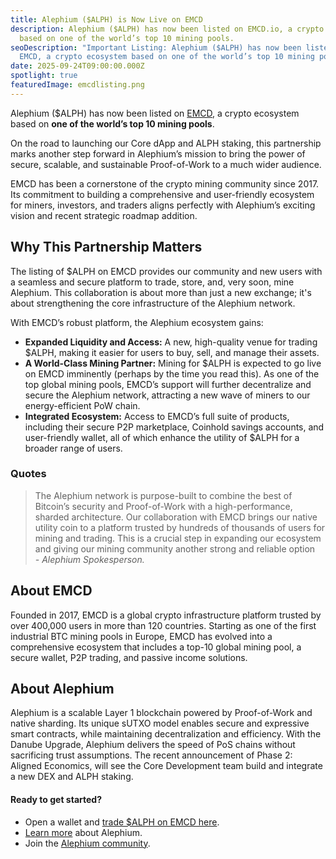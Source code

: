 ```yaml
---
title: Alephium ($ALPH) is Now Live on EMCD
description: Alephium ($ALPH) has now been listed on EMCD.io, a crypto ecosystem
  based on one of the world’s top 10 mining pools.
seoDescription: "Important Listing: Alephium ($ALPH) has now been listed on
  EMCD, a crypto ecosystem based on one of the world’s top 10 mining pools. "
date: 2025-09-24T09:00:00.000Z
spotlight: true
featuredImage: emcdlisting.png
---
```

Alephium ($ALPH) has now been listed on [EMCD](http://www.emcd.io), a crypto ecosystem based on **one of the world’s top 10 mining pools**.

On the road to launching our Core dApp and ALPH staking, this partnership marks another step forward in Alephium’s mission to bring the power of secure, scalable, and sustainable Proof-of-Work to a much wider audience.

EMCD has been a cornerstone of the crypto mining community since 2017. Its commitment to building a comprehensive and user-friendly ecosystem for miners, investors, and traders aligns perfectly with Alephium’s exciting vision and recent strategic roadmap addition.

## Why This Partnership Matters

The listing of $ALPH on EMCD provides our community and new users with a seamless and secure platform to trade, store, and, very soon, mine Alephium. This collaboration is about more than just a new exchange; it's about strengthening the core infrastructure of the Alephium network.

With EMCD’s robust platform, the Alephium ecosystem gains:

* **Expanded Liquidity and Access:** A new, high-quality venue for trading $ALPH, making it easier for users to buy, sell, and manage their assets.
* **A World-Class Mining Partner:** Mining for $ALPH is expected to go live on EMCD imminently (perhaps by the time you read this). As one of the top global mining pools, EMCD’s support will further decentralize and secure the Alephium network, attracting a new wave of miners to our energy-efficient PoW chain.
* **Integrated Ecosystem:** Access to EMCD’s full suite of products, including their secure P2P marketplace, Coinhold savings accounts, and user-friendly wallet, all of which enhance the utility of $ALPH for a broader range of users.

### Quotes

> The Alephium network is purpose-built to combine the best of Bitcoin’s security and Proof-of-Work with a high-performance, sharded architecture. Our collaboration with EMCD brings our native utility coin to a platform trusted by hundreds of thousands of users for mining and trading. This is a crucial step in expanding our ecosystem and giving our mining community another strong and reliable option\
> *\- Alephium Spokesperson.*

## About EMCD

Founded in 2017, EMCD is a global crypto infrastructure platform trusted by over 400,000 users in more than 120 countries. Starting as one of the first industrial BTC mining pools in Europe, EMCD has evolved into a comprehensive ecosystem that includes a top-10 global mining pool, a secure wallet, P2P trading, and passive income solutions.

## About Alephium

Alephium is a scalable Layer 1 blockchain powered by Proof-of-Work and native sharding. Its unique sUTXO model enables secure and expressive smart contracts, while maintaining decentralization and efficiency. With the Danube Upgrade, Alephium delivers the speed of PoS chains without sacrificing trust assumptions. The recent announcement of Phase 2: Aligned Economics, will see the Core Development team build and integrate a new DEX and ALPH staking. 

#### Ready to get started?

* Open a wallet and [trade $ALPH on EMCD here](https://emcd.onelink.me/FCtc/alph).
* [Learn more](/) about Alephium.
* Join the [Alephium community](https://linktree.com/alephium).
